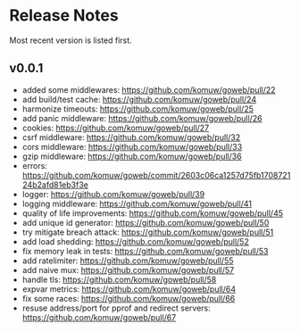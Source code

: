# Release Notes

Most recent version is listed first.  


## v0.0.1
- added some middlewares: https://github.com/komuw/goweb/pull/22
- add build/test cache: https://github.com/komuw/goweb/pull/24
- harmonize timeouts: https://github.com/komuw/goweb/pull/25
- add panic middleware: https://github.com/komuw/goweb/pull/26
- cookies: https://github.com/komuw/goweb/pull/27
- csrf middleware: https://github.com/komuw/goweb/pull/32
- cors middleware: https://github.com/komuw/goweb/pull/33
- gzip middleware: https://github.com/komuw/goweb/pull/36
- errors: https://github.com/komuw/goweb/commit/2603c06ca1257d75fb170872124b2afd81eb3f3e
- logger: https://github.com/komuw/goweb/pull/39
- logging middleware: https://github.com/komuw/goweb/pull/41
- quality of life improvements: https://github.com/komuw/goweb/pull/45
- add unique id generator: https://github.com/komuw/goweb/pull/50
- try mitigate breach attack: https://github.com/komuw/goweb/pull/51
- add load shedding: https://github.com/komuw/goweb/pull/52
- fix memory leak in tests: https://github.com/komuw/goweb/pull/53
- add ratelimiter: https://github.com/komuw/goweb/pull/55
- add naive mux: https://github.com/komuw/goweb/pull/57
- handle tls: https://github.com/komuw/goweb/pull/58
- expvar metrics: https://github.com/komuw/goweb/pull/64
- fix some races: https://github.com/komuw/goweb/pull/66
- resuse address/port for pprof and redirect servers: https://github.com/komuw/goweb/pull/67
